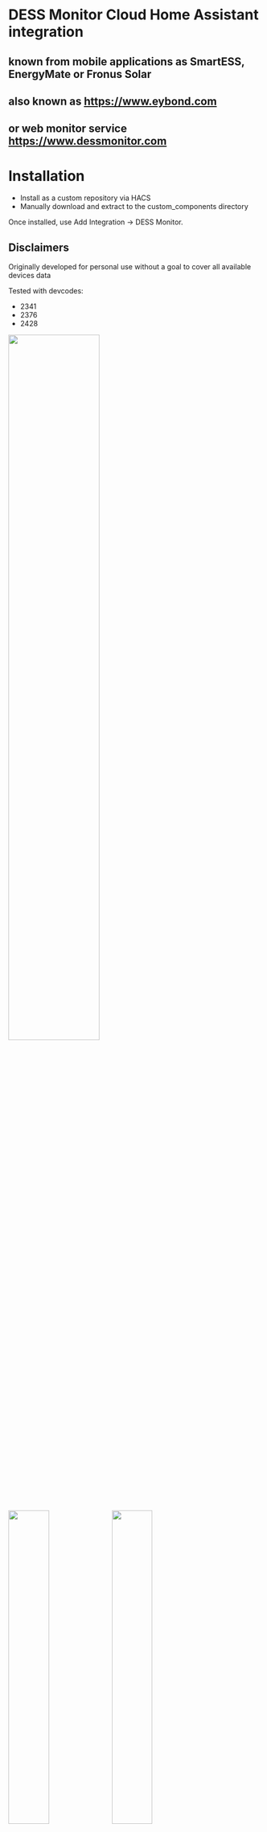 # DESS Monitor Cloud Home Assistant integration
## known from mobile applications as SmartESS, EnergyMate or Fronus Solar
## also known as https://www.eybond.com
## or web monitor service https://www.dessmonitor.com 
# Installation

- Install as a custom repository via HACS
- Manually download and extract to the custom_components directory

Once installed, use Add Integration -> DESS Monitor.

## Disclaimers

Originally developed for personal use without a goal to cover all available devices data

Tested with devcodes:
 - 2341
 - 2376
 - 2428


<img src="https://github.com/user-attachments/assets/9e35a387-8049-414a-b0f6-b55dc914e489" width="60%"/> 
<img src="https://github.com/user-attachments/assets/b3d86bd4-2e7f-4d81-9d47-2ce4719f1bdd" width="40%"/> 
<img src="https://github.com/user-attachments/assets/07b09a9a-f7b3-4715-82ec-f8a2ccffe70e" width="40%"/> 
